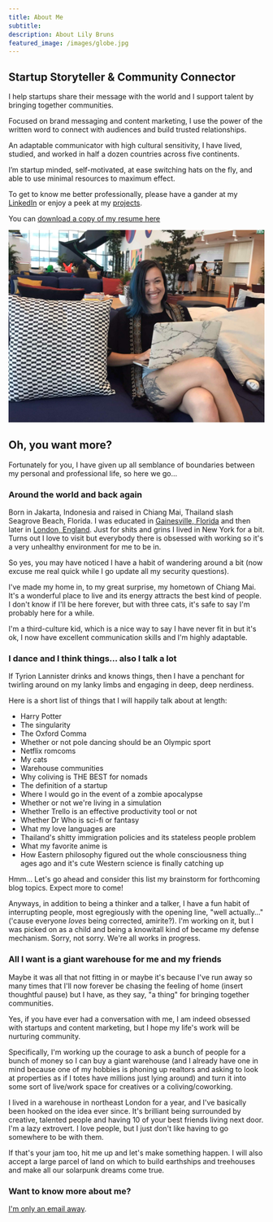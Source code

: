 ```yaml
---
title: About Me
subtitle:
description: About Lily Bruns
featured_image: /images/globe.jpg
---
```


## Startup Storyteller & Community Connector

I help startups share their message with the world and I support talent by bringing together communities.

Focused on brand messaging and content marketing, I use the power of the written word to connect with audiences and build trusted relationships.

An adaptable communicator with high cultural sensitivity, I have lived, studied, and worked in half a dozen countries across five continents.

I’m startup minded, self-motivated, at ease switching hats on the fly, and able to use minimal resources to maximum effect.

To get to know me better professionally, please have a gander at my [LinkedIn](https://www.linkedin.com/in/lilybruns/) or enjoy a peek at my [projects](/#projects).

You can [download a copy of my resume here](https://lilybruns.com/files/LilyBrunsResumeApril2019.pdf)

![](/images/alsome.jpg)

## Oh, you want more?

Fortunately for you, I have given up all semblance of boundaries between my personal and professional life, so here we go…

### Around the world and back again

Born in Jakarta, Indonesia and raised in Chiang Mai, Thailand slash Seagrove Beach, Florida. I was educated in [Gainesville, Florida](http://www.ufl.edu) and then later in [London, England](https://www.imperial.ac.uk/business-school/). Just for shits and grins I lived in New York for a bit. Turns out I love to visit but everybody there is obsessed with working so it's a very unhealthy environment for me to be in.

So yes, you may have noticed I have a habit of wandering around a bit (now excuse me real quick while I go update all my security questions).

I've made my home in, to my great surprise, my hometown of Chiang Mai. It's a wonderful place to live and its energy attracts the best kind of people. I don't know if I'll be here forever, but with three cats, it's safe to say I'm probably here for a while.

I'm a third-culture kid, which is a nice way to say I have never fit in but it's ok, I now have excellent communication skills and I'm highly adaptable.

### I dance and I think things… also I talk a lot

If Tyrion Lannister drinks and knows things, then I have a penchant for twirling around on my lanky limbs and engaging in deep, deep nerdiness.

Here is a short list of things that I will happily talk about at length:

* Harry Potter
* The singularity
* The Oxford Comma
* Whether or not pole dancing should be an Olympic sport
* Netflix romcoms
* My cats
* Warehouse communities
* Why coliving is THE BEST for nomads
* The definition of a startup
* Where I would go in the event of a zombie apocalypse
* Whether or not we're living in a simulation
* Whether Trello is an effective productivity tool or not
* Whether Dr Who is sci-fi or fantasy
* What my love languages are
* Thailand's shitty immigration policies and its stateless people problem
* What my favorite anime is
* How Eastern philosophy figured out the whole consciousness thing ages ago and it's cute Western science is finally catching up

Hmm… Let's go ahead and consider this list my brainstorm for forthcoming blog topics. Expect more to come\!

Anyways, in addition to being a thinker and a talker, I have a fun habit of interrupting people, most egregiously with the opening line, "well actually…" ('cause everyone *loves* being corrected, amirite?). I'm working on it, but I was picked on as a child and being a knowitall kind of became my defense mechanism. Sorry, not sorry. We're all works in progress.

### All I want is a giant warehouse for me and my friends

Maybe it was all that not fitting in or maybe it's because I've run away so many times that I'll now forever be chasing the feeling of home (insert thoughtful pause) but I have, as they say, "a thing" for bringing together communities.

Yes, if you have ever had a conversation with me, I am indeed obsessed with startups and content marketing, but I hope my life's work will be nurturing community.

Specifically, I'm working up the courage to ask a bunch of people for a bunch of money so I can buy a giant warehouse (and I already have one in mind because one of my hobbies is phoning up realtors and asking to look at properties as if I totes have millions just lying around) and turn it into some sort of live/work space for creatives or a coliving/coworking.

I lived in a warehouse in northeast London for a year, and I've basically been hooked on the idea ever since. It's brilliant being surrounded by creative, talented people and having 10 of your best friends living next door. I'm a lazy extrovert. I love people, but I just don't like having to go somewhere to be with them.

If that's your jam too, hit me up and let's make something happen. I will also accept a large parcel of land on which to build earthships and treehouses and make all our solarpunk dreams come true.

### Want to know more about me?

[I'm only an email away](/contact).
